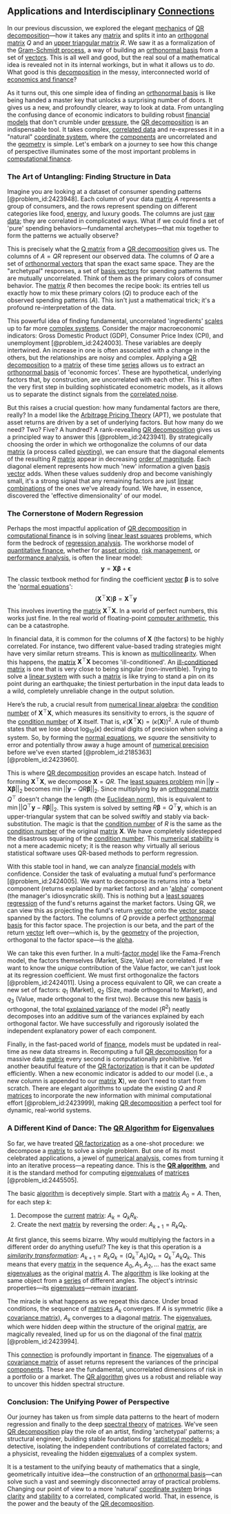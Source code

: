 ## Applications and Interdisciplinary [Connections](@article_id:193345)

In our previous discussion, we explored the elegant [mechanics](@article_id:151174) of [QR decomposition](@article_id:146930)—how it takes any [matrix](@article_id:202118) and splits it into an [orthogonal matrix](@article_id:137395) $Q$ and an [upper triangular matrix](@article_id:172544) $R$. We saw it as a formalization of the [Gram-Schmidt process](@article_id:140566), a way of building an [orthonormal basis](@article_id:147285) from a set of [vectors](@article_id:190854). This is all well and good, but the real soul of a mathematical idea is revealed not in its internal workings, but in what it allows us to *do*. What good is this [decomposition](@article_id:146638) in the messy, interconnected world of [economics and finance](@article_id:139616)?

As it turns out, this one simple idea of finding an [orthonormal basis](@article_id:147285) is like being handed a master key that unlocks a surprising number of doors. It gives us a new, and profoundly clearer, way to look at data. From untangling the confusing dance of economic indicators to building robust [financial models](@article_id:275803) that don't crumble under [pressure](@article_id:141669), the [QR decomposition](@article_id:146930) is an indispensable tool. It takes complex, [correlated data](@article_id:146146) and re-expresses it in a "natural" [coordinate system](@article_id:155852), where the [components](@article_id:152417) are uncorrelated and the [geometry](@article_id:199231) is simple. Let's embark on a journey to see how this change of perspective illuminates some of the most important problems in [computational finance](@article_id:145362).

### The Art of Untangling: Finding Structure in Data

Imagine you are looking at a dataset of consumer spending patterns [@problem_id:2423948]. Each column of your data [matrix](@article_id:202118) $A$ represents a group of consumers, and the rows represent spending on different categories like food, [energy](@article_id:149697), and luxury goods. The columns are just [raw data](@article_id:190588); they are correlated in complicated ways. What if we could find a set of 'pure' spending behaviors—fundamental archetypes—that mix together to form the patterns we actually observe?

This is precisely what the [Q matrix](@article_id:193460) from a [QR decomposition](@article_id:146930) gives us. The columns of $A = QR$ represent our observed data. The columns of $Q$ are a set of [orthonormal vectors](@article_id:151567) that span the exact same space. They are the "archetypal" responses, a set of [basis vectors](@article_id:147725) for spending patterns that are mutually uncorrelated. Think of them as the primary colors of consumer behavior. The [matrix](@article_id:202118) $R$ then becomes the recipe book: its entries tell us exactly how to mix these primary colors ($Q$) to produce each of the observed spending patterns ($A$). This isn't just a mathematical trick; it's a profound re-interpretation of the data.

This powerful idea of finding fundamental, uncorrelated 'ingredients' [scales](@article_id:170403) up to far more [complex systems](@article_id:137572). Consider the major macroeconomic indicators: Gross Domestic Product (GDP), Consumer Price Index (CPI), and unemployment [@problem_id:2424003]. These variables are deeply intertwined. An increase in one is often associated with a change in the others, but the relationships are noisy and complex. Applying a [QR decomposition](@article_id:146930) to a [matrix](@article_id:202118) of these time [series](@article_id:260342) allows us to extract an [orthonormal basis](@article_id:147285) of 'economic forces'. These are hypothetical, underlying factors that, by construction, are uncorrelated with each other. This is often the very first step in building sophisticated econometric models, as it allows us to separate the distinct signals from the [correlated noise](@article_id:136864).

But this raises a crucial question: how many fundamental factors are there, really? In a model like the [Arbitrage Pricing Theory](@article_id:139747) (APT), we postulate that asset returns are driven by a set of underlying factors. But how many do we need? Two? Five? A hundred? A rank-revealing [QR decomposition](@article_id:146930) gives us a principled way to answer this [@problem_id:2423941]. By strategically choosing the order in which we orthogonalize the columns of our data [matrix](@article_id:202118) (a process called [pivoting](@article_id:137115)), we can ensure that the diagonal elements of the resulting $R$ [matrix](@article_id:202118) appear in decreasing [order of magnitude](@article_id:264394). Each diagonal element represents how much 'new' information a given [basis vector](@article_id:199052) adds. When these values suddenly drop and become vanishingly small, it's a strong signal that any remaining factors are just [linear combinations](@article_id:154249) of the ones we've already found. We have, in essence, discovered the 'effective dimensionality' of our model.

### The Cornerstone of Modern Regression

Perhaps the most impactful application of [QR decomposition](@article_id:146930) in [computational finance](@article_id:145362) is in solving [linear least squares](@article_id:164933) problems, which form the bedrock of [regression analysis](@article_id:164982). The workhorse model of [quantitative finance](@article_id:138626), whether for [asset pricing](@article_id:143933), [risk management](@article_id:140788), or [performance analysis](@article_id:275041), is often the linear model:
$$
\mathbf{y} = \mathbf{X}\boldsymbol{\beta} + \boldsymbol{\epsilon}
$$
The classic textbook method for finding the coefficient [vector](@article_id:176819) $\boldsymbol{\beta}$ is to solve the '[normal equations](@article_id:141744)':
$$
(\mathbf{X}^{\top} \mathbf{X})\boldsymbol{\beta} = \mathbf{X}^{\top} \mathbf{y}
$$
This involves inverting the [matrix](@article_id:202118) $\mathbf{X}^{\top} \mathbf{X}$. In a world of perfect numbers, this works just fine. In the real world of floating-point [computer arithmetic](@article_id:165363), this can be a catastrophe.

In financial data, it is common for the columns of $\mathbf{X}$ (the factors) to be highly correlated. For instance, two different value-based trading strategies might have very similar return streams. This is known as [multicollinearity](@article_id:141103). When this happens, the [matrix](@article_id:202118) $\mathbf{X}^{\top} \mathbf{X}$ becomes 'ill-conditioned'. An [ill-conditioned matrix](@article_id:146914) is one that is very close to being singular (non-invertible). Trying to solve a [linear system](@article_id:162641) with such a [matrix](@article_id:202118) is like trying to stand a pin on its point during an earthquake; the tiniest perturbation in the input data leads to a wild, completely unreliable change in the output solution.

Here’s the rub, a crucial result from [numerical linear algebra](@article_id:143924): the [condition number](@article_id:144656) of $\mathbf{X}^{\top} \mathbf{X}$, which measures its sensitivity to errors, is the *square* of the [condition number](@article_id:144656) of $\mathbf{X}$ itself. That is, $\kappa(\mathbf{X}^{\top} \mathbf{X}) = (\kappa(\mathbf{X}))^2$. A rule of thumb states that we lose about $\log_{10}(\kappa)$ decimal digits of precision when solving a system. So, by forming the [normal equations](@article_id:141744), we *square* the sensitivity to error and potentially throw away a huge amount of [numerical precision](@article_id:172651) before we've even started [@problem_id:2185363] [@problem_id:2423960].

This is where [QR decomposition](@article_id:146930) provides an escape hatch. Instead of forming $\mathbf{X}^{\top} \mathbf{X}$, we decompose $\mathbf{X} = QR$. The [least squares problem](@article_id:194127) $\min ||\mathbf{y} - \mathbf{X}\boldsymbol{\beta}||_2$ becomes $\min ||\mathbf{y} - QR\boldsymbol{\beta}||_2$. Since multiplying by an [orthogonal matrix](@article_id:137395) $Q^{\top}$ doesn't change the length (the [Euclidean norm](@article_id:144863)), this is equivalent to $\min ||Q^{\top}\mathbf{y} - R\boldsymbol{\beta}||_2$. This system is solved by setting $R\boldsymbol{\beta} = Q^{\top}\mathbf{y}$, which is an upper-triangular system that can be solved swiftly and stably via back-substitution. The magic is that the [condition number](@article_id:144656) of $R$ is the same as the [condition number](@article_id:144656) of the original [matrix](@article_id:202118) $\mathbf{X}$. We have completely sidestepped the disastrous squaring of the [condition number](@article_id:144656). This [numerical stability](@article_id:146056) is not a mere academic nicety; it is the reason why virtually all serious statistical software uses QR-based methods to perform regression.

With this stable tool in hand, we can analyze [financial models](@article_id:275803) with confidence. Consider the task of evaluating a mutual fund's performance [@problem_id:2424005]. We want to decompose its returns into a 'beta' component (returns explained by market factors) and an '[alpha](@article_id:145959)' component (the manager's idiosyncratic skill). This is nothing but a [least squares regression](@article_id:151055) of the fund's returns against the market factors. Using QR, we can view this as projecting the fund's return [vector](@article_id:176819) onto the [vector space](@article_id:150614) spanned by the factors. The columns of $Q$ provide a perfect [orthonormal basis](@article_id:147285) for this factor space. The projection is our beta, and the part of the return [vector](@article_id:176819) left over—which is, by the [geometry](@article_id:199231) of the projection, orthogonal to the factor space—is the [alpha](@article_id:145959).

We can take this even further. In a multi-[factor model](@article_id:141385) like the Fama-French model, the factors themselves (Market, Size, Value) are correlated. If we want to know the *unique* contribution of the Value factor, we can't just look at its regression coefficient. We must first orthogonalize the factors [@problem_id:2424011]. Using a process equivalent to QR, we can create a new set of factors: $q_1$ (Market), $q_2$ (Size, made orthogonal to Market), and $q_3$ (Value, made orthogonal to the first two). Because this new [basis](@article_id:155813) is orthogonal, the total [explained variance](@article_id:172232) of the model ($R^2$) neatly decomposes into an additive sum of the variances explained by each orthogonal factor. We have successfully and rigorously isolated the independent explanatory power of each component.

Finally, in the fast-paced world of [finance](@article_id:144433), models must be updated in real-time as new data streams in. Recomputing a full [QR decomposition](@article_id:146930) for a massive data [matrix](@article_id:202118) every second is computationally prohibitive. Yet another beautiful feature of the [QR factorization](@article_id:138660) is that it can be *updated* efficiently. When a new economic indicator is added to our model (i.e., a new column is appended to our [matrix](@article_id:202118) $\mathbf{X}$), we don't need to start from scratch. There are elegant algorithms to update the existing $Q$ and $R$ [matrices](@article_id:275713) to incorporate the new information with minimal computational effort [@problem_id:2423999], making [QR decomposition](@article_id:146930) a perfect tool for dynamic, real-world systems.

### A Different Kind of Dance: The [QR Algorithm](@article_id:145103) for [Eigenvalues](@article_id:146953)

So far, we have treated [QR factorization](@article_id:138660) as a one-shot procedure: we decompose a [matrix](@article_id:202118) to solve a single problem. But one of its most celebrated applications, a jewel of [numerical analysis](@article_id:142143), comes from turning it into an iterative process—a repeating dance. This is the **[QR algorithm](@article_id:145103)**, and it is the standard method for computing [eigenvalues](@article_id:146953) of [matrices](@article_id:275713) [@problem_id:2445505].

The basic [algorithm](@article_id:267625) is deceptively simple. Start with a [matrix](@article_id:202118) $A_0 = A$. Then, for each step $k$:
1.  Decompose the [current](@article_id:270029) [matrix](@article_id:202118): $A_k = Q_k R_k$.
2.  Create the next [matrix](@article_id:202118) by reversing the order: $A_{k+1} = R_k Q_k$.

At first glance, this seems bizarre. Why would multiplying the factors in a different order do anything useful? The key is that this operation is a *[similarity transformation](@article_id:152441)*: $A_{k+1} = R_k Q_k = (Q_k^{\top} A_k) Q_k = Q_k^{\top} A_k Q_k$. This means that every [matrix](@article_id:202118) in the sequence $A_0, A_1, A_2, \dots$ has the exact same [eigenvalues](@article_id:146953) as the original [matrix](@article_id:202118) $A$. The [algorithm](@article_id:267625) is like looking at the same object from a [series](@article_id:260342) of different angles. The object's intrinsic properties—its [eigenvalues](@article_id:146953)—remain [invariant](@article_id:148356).

The miracle is what happens as we repeat this dance. Under broad conditions, the sequence of [matrices](@article_id:275713) $A_k$ converges. If $A$ is symmetric (like a [covariance matrix](@article_id:138661)), $A_k$ converges to a diagonal [matrix](@article_id:202118). The [eigenvalues](@article_id:146953), which were hidden deep within the structure of the original [matrix](@article_id:202118), are magically revealed, lined up for us on the diagonal of the final [matrix](@article_id:202118) [@problem_id:2423994].

This [connection](@article_id:157984) is profoundly important in [finance](@article_id:144433). The [eigenvalues](@article_id:146953) of a [covariance matrix](@article_id:138661) of asset returns represent the variances of the principal [components](@article_id:152417). These are the fundamental, uncorrelated dimensions of risk in a portfolio or a market. The [QR algorithm](@article_id:145103) gives us a robust and reliable way to uncover this hidden spectral structure.

### Conclusion: The Unifying Power of Perspective

Our journey has taken us from simple data patterns to the heart of modern regression and finally to the deep [spectral theory](@article_id:274857) of [matrices](@article_id:275713). We've seen [QR decomposition](@article_id:146930) play the role of an artist, finding 'archetypal' patterns; a structural engineer, building stable foundations for [statistical models](@article_id:165379); a detective, isolating the independent contributions of correlated factors; and a physicist, revealing the hidden [eigenvalues](@article_id:146953) of a complex system.

It is a testament to the unifying beauty of mathematics that a single, geometrically intuitive idea—the construction of an [orthonormal basis](@article_id:147285)—can solve such a vast and seemingly disconnected array of practical problems. Changing our point of view to a more 'natural' [coordinate system](@article_id:155852) brings [clarity](@article_id:191166) and [stability](@article_id:142499) to a correlated, complicated world. That, in essence, is the power and the beauty of the [QR decomposition](@article_id:146930).
